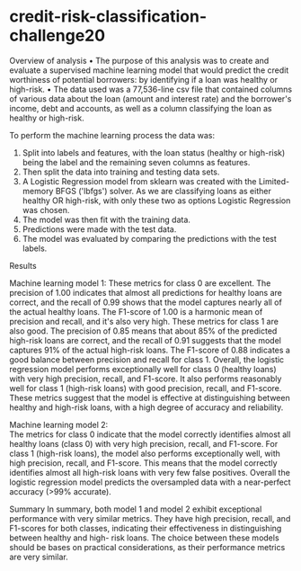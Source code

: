 # credit-risk-classification-challenge20

Overview of analysis 
•	The purpose of this analysis was to create and evaluate a supervised machine learning model that would predict the credit worthiness of potential borrowers: by identifying if a loan was healthy or high-risk. 
•	The data used was a 77,536-line csv file that contained columns of various data about the loan (amount and interest rate) and the borrower's income, debt and accounts, as well as a column classifying the loan as healthy or high-risk. 

To perform the machine learning process the data was:
1.	Split into labels and features, with the loan status (healthy or high-risk) being the label and the remaining seven columns as features.
2.	Then split the data into training and testing data sets.
3.	A Logistic Regression model from sklearn was created with the Limited-memory BFGS ('lbfgs') solver. As we are classifying loans as either healthy OR high-risk, with only these two as options Logistic Regression was chosen. 
4.	The model was then fit with the training data.
5.	Predictions were made with the test data.
6.	The model was evaluated by comparing the predictions with the test labels.

Results 

Machine learning model 1:
 These metrics for class 0 are excellent. The precision of 1.00 indicates that almost all predictions for healthy loans are correct, and the recall of 0.99 shows that the model captures nearly all of the actual healthy loans. The F1-score of 1.00 is a harmonic mean of precision and recall, and it's also very high.
These metrics for class 1 are also good. The precision of 0.85 means that about 85% of the predicted high-risk loans are correct, and the recall of 0.91 suggests that the model captures 91% of the actual high-risk loans. The F1-score of 0.88 indicates a good balance between precision and recall for class 1.
Overall, the logistic regression model performs exceptionally well for class 0 (healthy loans) with very high precision, recall, and F1-score. It also performs reasonably well for class 1 (high-risk loans) with good precision, recall, and F1-score. These metrics suggest that the model is effective at distinguishing between healthy and high-risk loans, with a high degree of accuracy and reliability.

Machine learning model 2:	
The metrics for class 0 indicate that the model correctly identifies almost all healthy loans (class 0) with very high precision, recall, and F1-score.
For class 1 (high-risk loans), the model also performs exceptionally well, with high precision, recall, and F1-score. This means that the model correctly identifies almost all high-risk loans with very few false positives.
Overall the logistic regression model predicts the oversampled data with a near-perfect accuracy (>99% accurate).

Summary 
In summary, both model 1 and model 2 exhibit exceptional performance with very similar metrics. They have high precision, recall, and F1-scores for both classes, indicating their effectiveness in distinguishing between healthy and high- risk loans. The choice between these models should be bases on practical considerations, as their performance metrics are very similar. 
